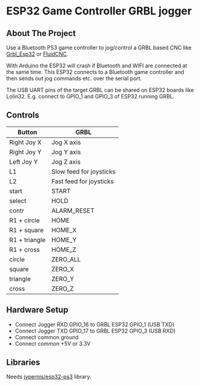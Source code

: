 # ESP32 Game Controller GRBL jogger

## About The Project

Use a Bluetooth PS3 game controller to jog/control a GRBL based CNC like [Grbl_Esp32](https://github.com/bdring/Grbl_Esp32) or [FluidCNC](https://github.com/bdring/FluidNC).

With Arduino the ESP32 will crash if Bluetooth and WIFI are connected at the same time. This ESP32 connects to a Bluetooth game controller and then sends out jog commands etc. over the serial port.

The USB UART pins of the target GRBL can be shared on ESP32 boards like Lolin32. E.g. connect to GPIO_1 and GPIO_3 of ESP32 running GRBL.

## Controls

| Button | GRBL |
| ------ | ---- |
| Right Joy X  |  Jog X axis |
| Right Joy Y  |  Jog Y axis |
| Left Joy Y  |  Jog Z axis |
| L1 | Slow feed for joysticks |
| L2 | Fast feed for joysticks |
| start  |  START|
| select | HOLD |
| contr  | ALARM_RESET |
| R1 + circle | HOME |
| R1 + square | HOME_X |
| R1 + triangle | HOME_Y |
| R1 + cross | HOME_Z |
| circle | ZERO_ALL |
| square | ZERO_X |
| triangle | ZERO_Y |
| cross | ZERO_Z |

## Hardware Setup

* Connect Jogger RXD GPIO_16 to GRBL ESP32 GPIO_1 (USB TXD)
* Connect Jogger TXD GPIO_17 to GRBL ESP32 GPIO_3 (USB RXD)
* Connect common ground
* Connect common +5V or 3.3V

## Libraries

Needs [jvpernis/esp32-ps3](https://github.com/jvpernis/esp32-ps3) library.
